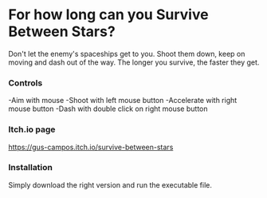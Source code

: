 # For how long can you Survive Between Stars?

Don't let the enemy's spaceships get to you.
Shoot them down, keep on moving and dash out of the way.
The longer you survive, the faster they get.

### Controls

-Aim with mouse
-Shoot with left mouse button
-Accelerate with right mouse button
-Dash with double click on right mouse button

### Itch.io page

https://gus-campos.itch.io/survive-between-stars

### Installation

Simply download the right version and run the executable file.